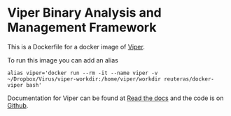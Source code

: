 # Viper Binary Analysis and Management Framework

This is a Dockerfile for a docker image of [Viper][1]. 

To run this image you can add an alias 

    alias viper='docker run --rm -it --name viper -v ~/Dropbox/Virus/viper-workdir:/home/viper/workdir reuteras/docker-viper bash'

Documentation for Viper can be found at [Read the docs][2] and the code is on [Github][3].

 [1]: http://viper.li
 [2]: http://viper-framework.readthedocs.io/en/latest/index.html
 [3]: https://github.com/viper-framework/viper

